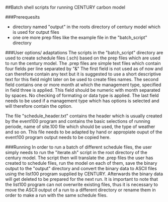 ##Batch shell scripts for running CENTURY carbon model

###Prerequesits
 - directory named "output" in the roots directory of century model which is used for output files
 - one ore more prep files like the example file in the "batch_script" directory


###User options/ adaptations
The scripts in the "batch_script" directory are used to create schedule files (.sch) based on the
prep files which are used
to run the century model.
The .prep files are simple text files which contain four fields per line separated by "&" The first
field is not used as of now and can therefore contain any text but it is suggested to use
a short descriptive text for this field might later on be used to create files names.
The second field contains one or more month at which the management type, specified in field three
is applied. This field should be numeric with month separated by spaces. No checking of formating or
data type is applied. The last field needs to be used if a management type which has options is
selected and will therefore contain the option. 

The file "schedule_header.txt" contains the header which is usually created by the event100 program
and contains the basic selections of running periode, name of site.100 file which should be used,
the type of weather and so on. This file needs to be adapted by hand or appropiate ouput of the
event100 program output needs to be copied here.


###Running
In order to run a batch of different schedule files, the user simply needs to run the "iterate.sh"
script in the root directory of the century model. The script then will translate the .prep files
the user has created to schedule files, run the model on each of them, save the binary output to the
"output" directory and convert the binary data to ASCII files using the list100 program supplied by
CENTURY. Afterwards the binary data will get deleted to be prepared for the next run.
It is important to note that the list100 program can not overwrite existing files, thus it is
necessary to move the ASCII output of a run to a different directory or rename them in order to make
a run with the same schedule files.
